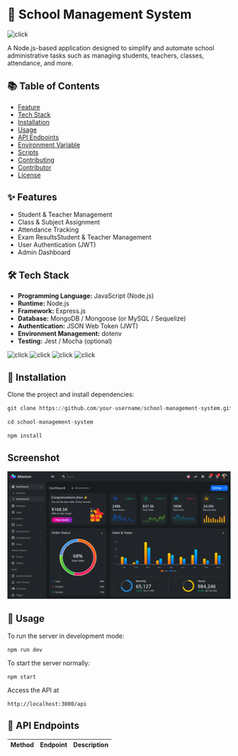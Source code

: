 # 🏫 School Management System
![click](https://img.shields.io/badge/School_management_system-Administrator-green)

A Node.js-based application designed to simplify and automate school administrative tasks such as managing students, teachers, classes, attendance, and more.

## 📚 Table of Contents
- [Feature](https://www.w3schools.com/)
- [Tech Stack](https://www.w3schools.com/)
- [Installation](https://www.w3schools.com/)
- [Usage](https://www.w3schools.com/)
- [API Endpoints](https://www.w3schools.com/)
- [Environment Variable](https://www.w3schools.com/)
- [Scripts](https://www.w3schools.com/)
- [Contributing](https://www.w3schools.com/)
- [Contributor](https://www.w3schools.com/)
- [License](https://www.w3schools.com/)
## ✨ Features
- Student & Teacher Management
- Class & Subject Assignment
- Attendance Tracking
- Exam ResultsStudent & Teacher Management
- User Authentication (JWT)
- Admin Dashboard
## 🛠 Tech Stack
- **Programming Language:** JavaScript (Node.js)
- **Runtime:** Node.js
- **Framework:** Express.js
- **Database:** MongoDB / Mongoose (or MySQL / Sequelize)
- **Authentication:**  JSON Web Token (JWT)
- **Environment Management:**  dotenv
- **Testing:** Jest / Mocha (optional)

![click](https://img.shields.io/badge/Note.js-18.x-green)
![click](https://img.shields.io/badge/Express.js-Framework-blue)
![click](https://img.shields.io/badge/MongoDB-Database-green)
![click](https://img.shields.io/badge/License-MIT-blue)

## 🚀 Installation
Clone the project and install dependencies:
~~~python
git clone https://github.com/your-username/school-management-system.git
~~~
~~~python
cd school-management-system
~~~
~~~python
npm install
~~~
## Screenshot
![sreenshot](image.png)
## 🔧 Usage
To run the server in development mode:
~~~code
npm run dev
~~~
To start the server normally:
~~~code
npm start
~~~
Access the API at
~~~code
http://localhost:3000/api
~~~
## 📮 API Endpoints
Method | Endpoint | Description
|-------|-------|-------|